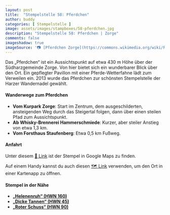 ```yaml
---
layout: post
title:  "Stempelstelle 58: Pferdchen"
author: buddy
categories: [ Stempelstelle ]
image: assets/images/stampboxes/58-pferdchen.jpg
description: "Stempelstelle 58: Pferdchen | Zorge"
comments: false
imageshadow: true
imageSource: '📷 [Pferdchen Zorge](https://commons.wikimedia.org/wiki/File:Pferdchen_Zorge.jpg) von <a href="//commons.wikimedia.org/wiki/User:B.Thomas95" title="User:B.Thomas95">Thomas Binder</a> unter Lizenz [CC BY-SA 4.0](https://creativecommons.org/licenses/by-sa/4.0)'
---
```


Das „Pferdchen“ ist ein Aussichtspunkt auf etwa 430 m Höhe über der Südharzgemeinde Zorge. Von hier bietet sich ein wunderbarer Blick über den Ort. Ein gepflegter Pavillon mit einer Pferde-Wetterfahne lädt zum Verweilen ein. 2013 wurde das Pferdchen zur schönsten Stempelstelle der Harzer Wandernadel gewählt.

#### Wanderwege zum Pferdchen

- **Vom Kurpark Zorge**: Start im Zentrum, dem ausgeschilderten, ansteigenden Weg durch das Steigertal folgen, dann über einen steilen Pfad zum Aussichtspunkt.
- **Ab Whisky-Brennerei Hammerschmiede**: Kurzer, aber steiler Anstieg von etwa 1,3 km.
- **Vom Forsthaus Staufenberg**: Etwa 0,5 km Fußweg.

#### Anfahrt

Unter diesem [📍 Link](https://www.google.com/maps/dir/?api=1&origin=&destination=51.63841%2C%2010.63053) ist der Stempel in Google Maps zu finden.

<div class="android-only">
  Auf einem Handy kannst du auch diesen 
  <a href="geo:51.63841,10.63053">🗺️ Link</a> 
  verwenden, um den Ort in einer Kartenapp zu öffnen.
  <p></p>
</div>

#### Stempel in der Nähe

- [**„Helenenruh“ (HWN 160)**](/stempelstelle-160-helenenruh)
- [**„Dicke Tannen“ (HWN 45)**](/stempelstelle-45-dicke-tannen)
- [**„Roter Schuss“ (HWN 90)**](/stempelstelle-90-roter-schuss)
